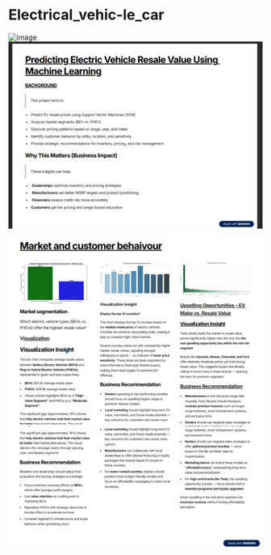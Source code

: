  # Electrical_vehic-le_car


![image](]('https://github.com/Mainabryan/Electrical_vehic-le_car/blob/95240b2499d27d0c4462c7da2d56fbd60392933d/Screenshot%202025-07-15%20123047.png'))
![image](https://github.com/Mainabryan/Electrical_vehic-le_car/blob/d124f6d2be741332b20e166bf6f5269fe52d1fdd/Screenshot%202025-07-15%20123047.png)


![image](https://github.com/Mainabryan/Electrical_vehic-le_car/blob/5127604a4672a6e4cc26d2746bb948e277ced07d/Screenshot%202025-07-15%20123126.png)
![image](https://github.com/Mainabryan/Electrical_vehic-le_car/blob/e6ec8e6e78ac8692f8f6355c398d56f483c4a364/Screenshot%202025-07-15%20123145.png)
